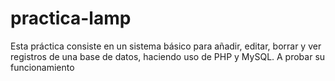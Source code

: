 # practica-lamp

Esta práctica consiste en un sistema básico para añadir, editar, borrar y ver registros de una base de datos, haciendo uso de PHP y MySQL.
 A probar su funcionamiento
